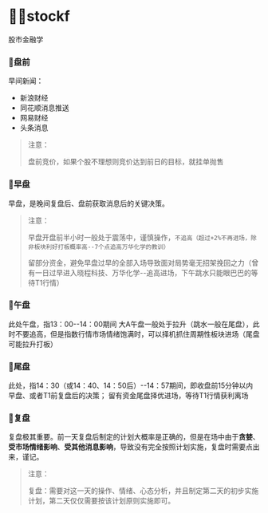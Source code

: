 # 🍟🍟stockf
股市金融学

### 💐盘前

早间新闻：
- 新浪财经
- 同花顺消息推送
- 网易财经
- 头条消息

>注意：
>
>盘前竞价，如果个股不理想则竞价达到前日的目标，就挂单抛售

### 💐早盘

早盘，是晚间复盘后、盘前获取消息后的关键决策。

>注意：
>
>早盘开盘前半小时一般处于震荡中，谨慎操作，```不追高（超过+2%不再进场，除非板块利好打板概率高--7个点追高万华化学的教训）```
>
>留部分资金，避免早盘过早的全部入场导致面对局势毫无招架挽回之力（曾有一日过早进入晓程科技、万华化学--追高进场，下午跳水只能眼巴巴的等待T1行情）

### 💐午盘

此处午盘，指13：00--14：00期间
大A午盘一般处于拉升（跳水一般在尾盘），此时不要追高，但是指数行情市场情绪饱满时，可以择机抓住周期性板块进场（尾盘可能拉升打板）

### 💐尾盘

此处，指14：30（或14：40、14：50后）--14：57期间，即收盘前15分钟以内
早盘、或者T1前复盘后的决策； 留有资金尾盘择优进场，等待T1行情获利离场

### 💐复盘

复盘极其重要。前一天复盘后制定的计划大概率是正确的，但是在场中由于**贪婪**、**受市场情绪影响**、**受其他消息影响**，导致没有完全按照计划实施，复盘时需要点出来，谨记。

>注意：
>
>复盘：需要对这一天的操作、情绪、心态分析，并且制定第二天的初步实施计划，第二天仅仅需要按该计划原则实施即可。
